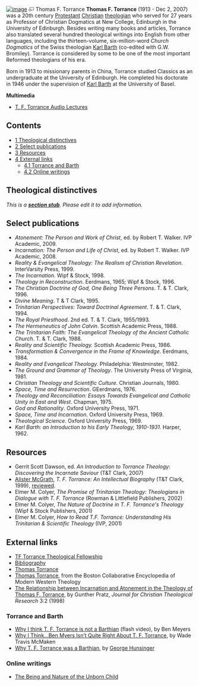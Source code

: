 [![image](images/c/cd/Torrance.jpg)](http://www.theopedia.com/File:Torrance.jpg)
[![image](data:image/png;base64,iVBORw0KGgoAAAANSUhEUgAAAA8AAAALCAAAAACFLIiAAAAAAnRSTlMA/1uRIrUAAABPSURBVAjXY/j///+5vXDwjAHIr26ZAgXZe8H8a/+hoIcw/9nevdVL9+79DuPvzQYZFPUezu8BMZLXgkExnD8HAu6hqv//n+HZVjD4DuUDAKlChD3fj6aPAAAAAElFTkSuQmCC)](http://www.theopedia.com/File:Torrance.jpg "Enlarge")
Thomas F. Torrance
**Thomas F. Torrance** (1913 - Dec 2, 2007) was a 20th century
[Protestant](Protestant "Protestant")
[Christian](Christian "Christian")
[theologian](Theologian "Theologian") who served for 27 years as
Professor of Christian Dogmatics at New College, Edinburgh in the
University of Edinburgh. Besides writing many books and articles,
Torrance also translated several hundred theological writings into
English from other languages, including the thirteen-volume,
six-million-word *Church Dogmatics* of the Swiss theologian
[Karl Barth](Karl_Barth "Karl Barth") (co-edited with G.W.
Bromiley). Torrance is considered by some to be one of the most
important Reformed theologians of his era.

Born in 1913 to missionary parents in China, Torrance studied
Classics as an undergraduate at the University of Edinburgh. He
completed his doctorate in 1946 under the supervision of
[Karl Barth](Karl_Barth "Karl Barth") at the University of Basel.

**Multimedia**

-   [T. F. Torrance Audio Lectures](http://faith-theology.blogspot.com/2007/02/audio-lectures-by-t-f-torrance.html)

## Contents

-   [1 Theological distinctives](#Theological_distinctives)
-   [2 Select publications](#Select_publications)
-   [3 Resources](#Resources)
-   [4 External links](#External_links)
    -   [4.1 Torrance and Barth](#Torrance_and_Barth)
    -   [4.2 Online writings](#Online_writings)


## Theological distinctives

*This is a **[section stub](http://www.theopedia.com/Category:Theopedia_sectionstubs "Category:Theopedia sectionstubs")**. Please edit it to add information.*
## Select publications

-   *Atonement: The Person and Work of Christ*, ed. by Robert T.
    Walker. IVP Academic, 2009.
-   *Incarnation: The Person and Life of Christ*, ed. by Robert T.
    Walker. IVP Academic, 2008.
-   *Reality & Evangelical Theology: The Realism of Christian Revelation*.
    InterVarsity Press, 1999.
-   *The Incarnation*. Wipf & Stock, 1998.
-   *Theology in Reconstruction*. Eerdmans, 1965; Wipf & Stock,
    1996.
-   *The Christian Doctrine of God, One Being Three Persons*. T. &
    T. Clark, 1996.
-   *Divine Meaning*. T & T Clark, 1995.
-   *Trinitarian Perspectives: Toward Doctrinal Agreement*. T. & T.
    Clark, 1994.
-   *The Royal Priesthood*. 2nd ed. T. & T. Clark, 1955/1993.
-   *The Hermeneutics of John Calvin*. Scottish Academic Press,
    1988.
-   *The Trinitarian Faith: The Evangelical Theology of the Ancient Catholic Church*.
    T. & T. Clark, 1988.
-   *Reality and Scientific Theology.* Scottish Academic Press,
    1986.
-   *Transformation & Convergence in the Frame of Knowledge*.
    Eerdmans, 1984.
-   *Reality and Evangelical Theology.* Philadelphia: Westminster,
    1982.
-   *The Ground and Grammar of Theology*. The University Press of
    Virginia, 1981.
-   *Christian Theology and Scientific Culture*. Christian
    Journals, 1980.
-   *Space, Time and Resurrection*. GEerdmans, 1976.
-   *Theology and Reconciliation: Essays Towards Evangelical and Catholic Unity in East and West*.
    Chapman, 1975.
-   *God and Rationality*. Oxford University Press, 1971.
-   *Space, Time and Incarnation*. Oxford University Press, 1969.
-   *Theological Science*. Oxford University Press, 1969.
-   *Karl Barth: an Introduction to his Early Theology, 1910-1931*.
    Harper, 1962.

## Resources

-   Gerrit Scott Dawson, ed.
    *An Introduction to Torrance Theology: Discovering the Incarnate Saviour*
    (T&T Clark, 2007)
-   [Alister McGrath](Alister_McGrath "Alister McGrath"),
    *T. F. Torrance: An Intellectual Biography* (T&T Clark, 1999),
    [reviewed](http://www.layman.org/layman/the-layman/2000/no3-may-jun00/b-thomas-torrance.htm).
-   Elmer M. Colyer,
    *The Promise of Trinitarian Theology: Theologians in Dialogue with T. F. Torrance*
    (Rowman & Littlefield Publishers, 2002)
-   Elmer M. Colyer,
    *The Nature of Doctrine in T. F. Torrance's Theology* (Wipf & Stock
    Publishers, 2001)
-   Elmer M. Colyer,
    *How to Read T.F. Torrance: Understanding His Trinitarian & Scientific Theology*
    (IVP, 2001)

## External links

-   [TF Torrance Theological Fellowship](http://www.tftorrance.org)
-   [Bibliography](http://www.deepsight.org/bibliog/torbib.htm)
-   [Thomas Torrance](http://www.victorshepherd.on.ca/Heritage/Torrance.htm#Thomas%20Torrance)
-   [Thomas Torrance](http://people.bu.edu/wwildman/WeirdWildWeb/courses/mwt/dictionary/mwt_themes_785_torrance.htm),
    from the Boston Collaborative Encyclopedia of Modern Western
    Theology
-   [The Relationship between Incarnation and Atonement in the Theology of Thomas F. Torrance](http://www.luthersem.edu/ctrf/JCTR/Vol03/Pratz.htm),
    by Gunther Pratz, *Journal for Christian Theological Research* 3:2
    (1998)

### Torrance and Barth

-   [Why I think T. F. Torrance is not a Barthian](http://www.veoh.com/videos/v16935945X4rN4xjz)
    (flash video), by Ben Meyers
-   [Why I Think…Ben Myers Isn’t Quite Right About T. F. Torrance](http://derevth.blogspot.com/2008/12/why-i-thinkben-myers-isnt-quite-right.html),
    by Wade Travis McMaken
-   [Why T. F. Torrance was a Barthian](http://faith-theology.blogspot.com/2008/12/george-hunsinger-why-t-f-torrance-was.html),
    by [George Hunsinger](George_Hunsinger "George Hunsinger")

### Online writings

-   [The Being and Nature of the Unborn Child](http://www.ppl.org/Torrance_Dawson.html)



